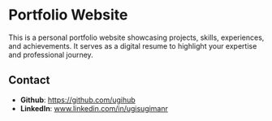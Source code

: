 # Portfolio Website
This is a personal portfolio website showcasing projects, skills, experiences, and achievements. It serves as a digital resume to highlight your expertise and professional journey.

## Contact
- **Github**: https://github.com/ugihub
- **LinkedIn**: www.linkedin.com/in/ugisugimanr